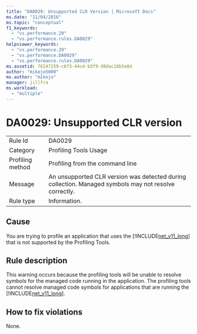 ```yaml
---
title: "DA0029: Unsupported CLR Version | Microsoft Docs"
ms.date: "11/04/2016"
ms.topic: "conceptual"
f1_keywords:
  - "vs.performance.29"
  - "vs.performance.rules.DA0029"
helpviewer_keywords:
  - "vs.performance.29"
  - "vs.performance.DA0029"
  - "vs.performance.rules.DA0029"
ms.assetid: 76247259-c6f3-44c4-b3f9-d8dac16b5e0d
author: "mikejo5000"
ms.author: "mikejo"
manager: jillfra
ms.workload:
  - "multiple"
---
```

# DA0029: Unsupported CLR version

|||
|-|-|
|Rule Id|DA0029|
|Category|Profiling Tools Usage|
|Profiling method|Profiling from the command line|
|Message|An unsupported CLR version was detected during collection. Managed symbols may not resolve correctly.|
|Rule type|Information.|

## Cause
 You are trying to profile an application that uses the [!INCLUDE[net_v11_long](../profiling/includes/net_v11_long_md.md)] that is not supported by the Profiling Tools.

## Rule description
 This warning occurs because the profiling tools will be unable to resolve symbols for the managed code running in the application. The profiling tools cannot resolve managed code symbols for applications that are running the [!INCLUDE[net_v11_long](../profiling/includes/net_v11_long_md.md)].

## How to fix violations
 None.